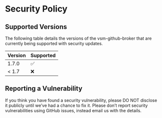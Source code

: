 # Security Policy

## Supported Versions

The following table details the versions of the vsm-github-broker that are currently being supported with security updates.

| Version | Supported          |
|---------| ------------------ |
| 1.7.0   | :white_check_mark: |
| < 1.7   | :x:                |

## Reporting a Vulnerability

If you think you have found a security vulnerability, please DO NOT disclose it publicly until we’ve had a chance to fix it.
Please don’t report security vulnerabilities using GitHub issues, instead email us with the details.
